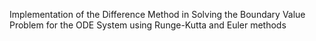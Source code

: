 Implementation of the Difference Method in Solving the Boundary Value Problem for the ODE System using Runge-Kutta and Euler methods